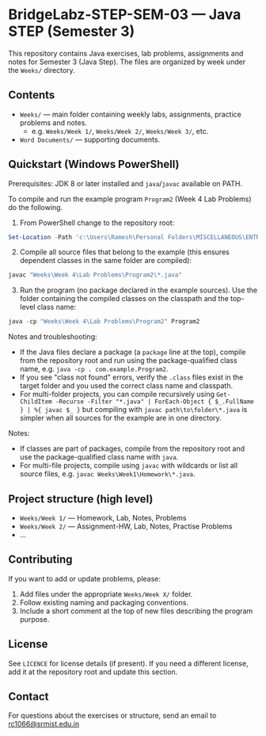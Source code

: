 # BridgeLabz-STEP-SEM-03 — Java STEP (Semester 3)

This repository contains Java exercises, lab problems, assignments and notes for Semester 3 (Java Step). The files are organized by week under the `Weeks/` directory.

## Contents
- `Weeks/` — main folder containing weekly labs, assignments, practice problems and notes.
  - e.g. `Weeks/Week 1/`, `Weeks/Week 2/`, `Weeks/Week 3/`, etc.
- `Word Documents/` — supporting documents.

## Quickstart (Windows PowerShell)
Prerequisites: JDK 8 or later installed and `java`/`javac` available on PATH.

To compile and run the example program `Program2` (Week 4 Lab Problems) do the following.

1) From PowerShell change to the repository root:

```powershell
Set-Location -Path 'c:\Users\Ramesh\Personal Folders\MISCELLANEOUS\ENTRANCE EXAMS\SRM\SEMESTERS\SEMESTER-3\JAVA-STEP'
```

2) Compile all source files that belong to the example (this ensures dependent classes in the same folder are compiled):

```powershell
javac "Weeks\Week 4\Lab Problems\Program2\*.java"
```

3) Run the program (no package declared in the example sources). Use the folder containing the compiled classes on the classpath and the top-level class name:

```powershell
java -cp "Weeks\Week 4\Lab Problems\Program2" Program2
```

Notes and troubleshooting:
- If the Java files declare a package (a `package` line at the top), compile from the repository root and run using the package-qualified class name, e.g. `java -cp . com.example.Program2`.
- If you see "class not found" errors, verify the `.class` files exist in the target folder and you used the correct class name and classpath.
- For multi-folder projects, you can compile recursively using `Get-ChildItem -Recurse -Filter "*.java" | ForEach-Object { $_.FullName } | %{ javac $_ }` but compiling with `javac path\to\folder\*.java` is simpler when all sources for the example are in one directory.

Notes:
- If classes are part of packages, compile from the repository root and use the package-qualified class name with `java`.
- For multi-file projects, compile using `javac` with wildcards or list all source files, e.g. `javac Weeks\Week1\Homework\*.java`.

## Project structure (high level)
- `Weeks/Week 1/` — Homework, Lab, Notes, Problems
- `Weeks/Week 2/` — Assignment-HW, Lab, Notes, Practise Problems
- ...

## Contributing
If you want to add or update problems, please:
1. Add files under the appropriate `Weeks/Week X/` folder.
2. Follow existing naming and packaging conventions.
3. Include a short comment at the top of new files describing the program purpose.

## License
See `LICENCE` for license details (if present). If you need a different license, add it at the repository root and update this section.

## Contact
For questions about the exercises or structure, send an email to rc1066@srmist.edu.in

